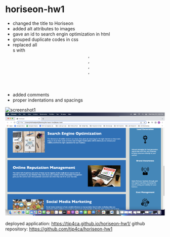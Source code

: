 # horiseon-hw1

- changed the title to Horiseon
- added alt attributes to images
- gave an id to search engin optimization in html
- grouped duplicate codes in css
- replaced all <div>s with <header>, <footer>, <main>, <aside>, <section>
- added comments
- proper indentations and spacings

![screenshot1](./assets/images/screenshot1.png)
![screenshot2](./assets/images/screenshot2.png)

deployed application: https://tjp4ca.github.io/horiseon-hw1/
github repository: https://github.com/tjp4ca/horiseon-hw1